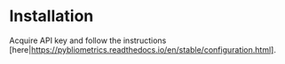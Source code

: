 # Installation

Acquire API key and follow the instructions [here|https://pybliometrics.readthedocs.io/en/stable/configuration.html].